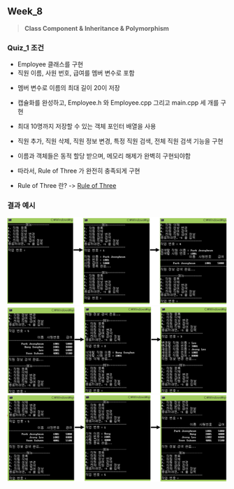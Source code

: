 ## Week_8
>**Class Component & Inheritance & Polymorphism**

### Quiz_1 조건
- Employee 클래스를 구현
 - 직원 이름, 사원 번호, 급여를 멤버 변수로 포함
 + 멤버 변수로 이름의 최대 길이 20이 저장
 * 캡슐화를 완성하고, Employee.h 와 Employee.cpp 그리고 main.cpp 세 개를 구현


- 최대 10명까지 저장할 수 있는 객체 포인터 배열을 사용

- 직원 추가, 직원 삭제, 직원 정보 변경, 특정 직원 검색, 전체 직원 검색 기능을 구현

- 이름과 객체들은 동적 할당 받으며, 메모리 해제가 완벽히 구현되야함

- 따라서, Rule of Three 가 완전히 충족되게 구현 <br>

- Rule of Three 란? -> [Rule of Three](http://en.cppreference.com/w/cpp/language/rule_of_three)

### 결과 예시
![Quiz1_1](Quiz1_1.png)
![Quiz1_2](Quiz1_2.png)
![Quiz1_3](Quiz1_3.png)
